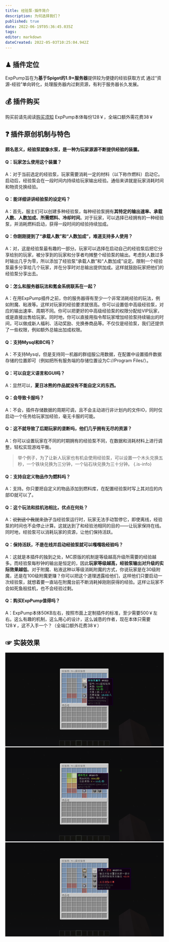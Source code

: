 ```yaml
---
title: 经验泵-插件简介
description: 为何选择我们？
published: true
date: 2022-06-19T05:36:45.035Z
tags: 
editor: markdown
dateCreated: 2022-05-03T10:25:04.942Z
---
```


## ♟ 插件定位
ExpPump旨在为**基于Spigot的1.9+服务器**提供较为便捷的经验获取方式
通过“资源-经验”单向转化，处理服务器内过剩资源，有利于服务器长久发展。

## 💰 插件购买
购买前请先阅读[购买须知](/购买须知)
ExpPump本体每份128￥，全端口额外需花费38￥

## ❓ 插件原创机制与特色
**顾名思义，经验泵就像水泵，是一种为玩家源源不断提供经验的装置。**

#### Q：玩家怎么使用这个装置？
A：对于当前选定的经验泵，玩家需要消耗一定的材料（以下称作燃料）启动它。启动后，经验泵会在一段时间内持续给玩家输出经验。通俗来讲就是玩家消耗时间和物资兑换经验。

#### Q：能详细讲讲经验泵的设定吗？
A：首先，服主们可以创建多种经验泵，每种经验泵拥有**其特定的输出速率、承载人数、人数加成、所需燃料、冷却时间**。对于玩家，可以选择已经拥有的一种经验泵，并消耗燃料启动，获得一段时间的经验持续加成。

#### Q：你刚刚提到了“承载人数”和“人数加成”，难道支持多人使用？
A：对，这是经验泵最有趣的一部分。玩家可以选择在启动自己的经验泵后把它分享给别的玩家，被分享到的玩家和分享者均摊整个经验泵的输出。考虑到人数过多时输出几乎为零，所以添加了经验泵“承载人数”和“人数加成”设定。限制一个经验泵最多分享给几个玩家，并在分享时对总输出提供加成。这样就鼓励玩家把他们的经验泵分享出去。

#### Q：怎么和服务器玩法和氪金系统联系在一起？
A：在用ExpPump插件之前，你的服务器得有至少一个非常消耗经验的玩法，例如附魔、粘液等。这样对玩家的经验要求就很高。你可以设置低中高级经验泵，对应的输出速率、周期不同。你可以把更好的中高级经验泵的权限分配给VIP玩家，或是直接出售给玩家。同时地，你可以直接用指令帮玩家增加经验泵持续输出的时间，可以做成新人福利、活动奖励、兑换券商品等。不仅仅是经验泵，我们还提供了一些权限，例如额外总输出加成权限。

#### Q：支持Mysql和BC吗？
A：不支持Mysql，但是支持同一机器的群组服公用数据，在配置中设置插件数据存储的位置即可（例如把所有服务端的存储位置设为C://Program Files/）。

#### Q：可以自定义语言和GUI吗？
A：显然可以，**夏日冰熊的作品就没有不能自定义的东西。**

#### Q：会导致卡服吗？
A：不会，插件存储数据的周期可调，且不会主动进行非计划内的文件IO，同时仅启动一个任务给玩家加经验，毫无卡服的可能。

#### Q：这不就导致了后期玩家的垄断吗，他们几乎拥有无尽的资源？
A：你可以设置玩家在不同的时期拥有的经验泵不同，在数据和消耗材料上进行调整，轻松实现游戏平衡。
> 举个例子，为了让新人玩家也有机会使用经验泵，可以设置一个木头兑换五秒，一个铁块兑换为三分钟，一个钻石块兑换为三十分钟。
{.is-info}


#### Q：支持自定义物品作为燃料吗？
A：支持。你只要把自定义的物品添加到燃料库，在配置经验泵时写上其对应的内部ID就可以了。

#### Q：这个玩法和挂机池相比，优点在何处？
A：~~说到这个我就来劲了~~当经验泵运行时，玩家无法手动暂停它，即使离线，经验泵的时间也不会停止计算。这就达到了和经验池相同的目的——让玩家保持在线。同时地，经验泵可以消耗玩家的资源，让他们保持活跃。

#### Q：保持活跃，不是在线并启动经验泵就可以嘎嘎吸经验吗？
A：这就是本插件的独到之处，MC原版的机制是等级越高升级所需要的经验越多。而经验泵每秒钟的输出是恒定的，因此**玩家等级越高，经验泵输出对升级的实际效果越低**。对于附魔、粘液这种以等级消耗附魔的方式，你说玩家是在30级附魔，还是在100级附魔更赚？你可以把这个道理透露给他们，这样他们只要启动一次经验泵，就想着要一直站在附魔台前不断消耗掉刚刚获得的经验。这样让玩家不会如死鱼般挂机，也不会经验过剩。

#### Q：购买ExpPump值得吗？
A：ExpPump本体50KB左右，按照市面上定制插件的标准，至少需要500￥左右。这么有趣的机制，这么用心的设计，这么诚恳的作者，现在本体只需要128￥，这不入手一个？（全端口额外花费38￥）

## ☞ 实装效果
![经验泵属性.png](/exppump/简介/经验泵属性.png)
![运行中.png](/exppump/简介/运行中.png)
![分享栏.png](/exppump/简介/分享栏.png)